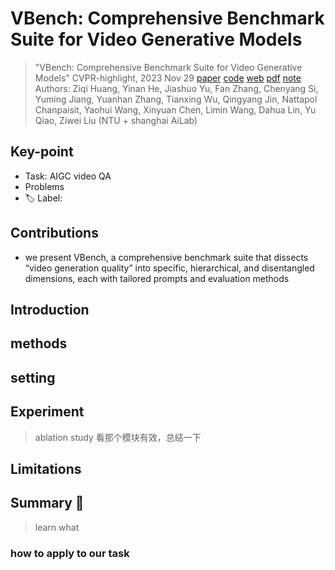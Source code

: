 # VBench: Comprehensive Benchmark Suite for Video Generative Models

> "VBench: Comprehensive Benchmark Suite for Video Generative Models" CVPR-highlight, 2023 Nov 29
> [paper](http://arxiv.org/abs/2311.17982v1) [code](https://github.com/Vchitect/VBench) [web](https://vchitect.github.io/VBench-project/) [pdf](./2023_11_CVPR-highlight_VBench--Comprehensive-Benchmark-Suite-for-Video-Generative-Models.pdf) [note](./2023_11_CVPR-highlight_VBench--Comprehensive-Benchmark-Suite-for-Video-Generative-Models_Note.md)
> Authors: Ziqi Huang, Yinan He, Jiashuo Yu, Fan Zhang, Chenyang Si, Yuming Jiang, Yuanhan Zhang, Tianxing Wu, Qingyang Jin, Nattapol Chanpaisit, Yaohui Wang, Xinyuan Chen, Limin Wang, Dahua Lin, Yu Qiao, Ziwei Liu (NTU + shanghai AiLab)

## Key-point

- Task: AIGC video QA
- Problems
- :label: Label:

## Contributions

- we present VBench, a comprehensive benchmark suite that dissects “video generation quality” into specific, hierarchical, and disentangled dimensions, each with tailored prompts and evaluation methods



## Introduction

## methods

## setting

## Experiment

> ablation study 看那个模块有效，总结一下

## Limitations

## Summary :star2:

> learn what

### how to apply to our task

